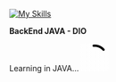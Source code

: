 [![My Skills](https://skillicons.dev/icons?i=java&theme=light)](https://skillicons.dev)


**BackEnd JAVA - DIO**

Learning in JAVA... ![loading](loading.gif)

